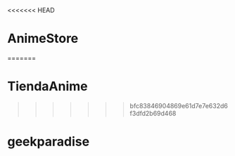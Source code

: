 <<<<<<< HEAD
# AnimeStore
=======
# TiendaAnime
>>>>>>> bfc83846904869e61d7e7e632d6f3dfd2b69d468
# geekparadise

